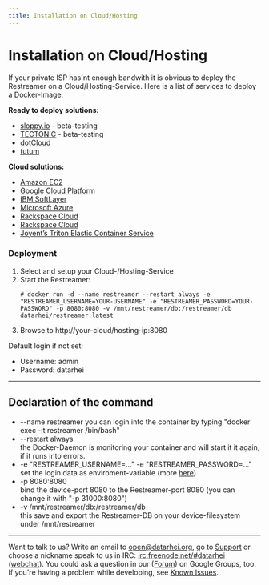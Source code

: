 ```yaml
---
title: Installation on Cloud/Hosting
---
```


# Installation on Cloud/Hosting

If your private ISP has´nt enough bandwith it is obvious to deploy the Restreamer on a Cloud/Hosting-Service. Here is a list of services to deploy a Docker-Image:

**Ready to deploy solutions:**

* [sloppy.io](http://sloppy.io/) - beta-testing
* [TECTONIC](https://tectonic.com/) - beta-testing
* [dotCloud](https://www.dotcloud.com/)
* [tutum](https://www.tutum.co/)

**Cloud solutions:**

* [Amazon EC2](https://docs.docker.com/engine/installation/amazon/)
* [Google Cloud Platform](https://docs.docker.com/engine/installation/google/)
* [IBM SoftLayer](https://docs.docker.com/engine/installation/softlayer/)
* [Microsoft Azure](https://docs.docker.com/engine/installation/azure/)
* [Rackspace Cloud](https://docs.docker.com/engine/installation/rackspace/)
* [Rackspace Cloud](https://docs.docker.com/engine/installation/rackspace/)
* [Joyent’s Triton Elastic Container Service](https://docs.docker.com/engine/installation/joyent/)

### Deployment

1. Select and setup your Cloud-/Hosting-Service
2. Start the Restreamer:    
   ```
   # docker run -d --name restreamer --restart always -e "RESTREAMER_USERNAME=YOUR-USERNAME" -e "RESTREAMER_PASSWORD=YOUR-PASSWORD" -p 8080:8080 -v /mnt/restreamer/db:/restreamer/db datarhei/restreamer:latest
   ```
3. Browse to http://your-cloud/hosting-ip:8080

Default login if not set:

* Username: admin
* Password: datarhei

---

## Declaration of the command

* --name restreamer
  you can login into the container by typing "docker exec -it restreamer /bin/bash"
* --restart always   
  the Docker-Daemon is monitoring your container and will start it it again, if it runs into errors. 
* -e "RESTREAMER_USERNAME=..." -e "RESTREAMER_PASSWORD=..."   
  set the login data as enviroment-variable (more [here](references-environment-vars.html#login-security))
* -p 8080:8080   
  bind the device-port 8080 to the Restreamer-port 8080 (you can change it with "-p 31000:8080")
* -v /mnt/restreamer/db:/restreamer/db   
  this save and export the Restreamer-DB on your device-filesystem under /mnt/restreamer

---
Want to talk to us? Write an email to <a href="mailto:open@datarhei.org?subject=Datarhei/Restreamer">open@datarhei.org</a>, go to [Support](../support.html) or choose a nickname speak to us in IRC: <a href="irc://irc.freenode.net#piwik">irc.freenode.net/#datarhei</a> (<a target= "_blank" href="https://webchat.freenode.net/?channels=datarhei">webchat</a>). You could ask a question in our (<a target= "_blank" href="https://groups.google.com/forum/#!forum/datarhei">Forum</a>) on Google Groups, too. If you're having a problem while developing, see <a target= "_blank" href="https://github.com/datarhei/restreamer/issues">Known Issues</a>.